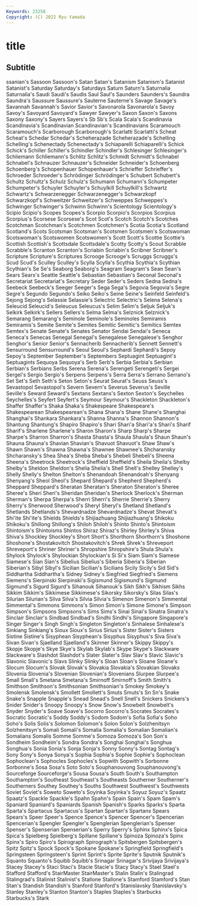 ```yaml
---
Keywords: 23258
Copyright: (C) 2022 Ryu Yamada
---
```



# title

## Subtitle
ssanian's Sassoon Sassoon's Satan Satan's Satanism Satanism's
Satanist Satanist's Saturday Saturday's Saturdays Saturn Saturn's Saturnalia Saturnalia's Saudi
Saudi's Saudis Saul Saul's Saunders Saunders's Saundra Saundra's Saussure Saussure's
Sauterne Sauterne's Savage Savage's Savannah Savannah's Savior Savior's Savonarola Savonarola's
Savoy Savoy's Savoyard Savoyard's Sawyer Sawyer's Saxon Saxon's Saxons Saxony
Saxony's Sayers Sayers's Sb Sb's Scala Scala's Scandinavia Scandinavia's Scandinavian
Scandinavian's Scandinavians Scaramouch Scaramouch's Scarborough Scarborough's Scarlatti Scarlatti's Scheat Scheat's
Schedar Schedar's Scheherazade Scheherazade's Schelling Schelling's Schenectady Schenectady's Schiaparelli Schiaparelli's
Schick Schick's Schiller Schiller's Schindler Schindler's Schlesinger Schlesinger's Schliemann Schliemann's
Schlitz Schlitz's Schmidt Schmidt's Schnabel Schnabel's Schnauzer Schnauzer's Schneider Schneider's
Schoenberg Schoenberg's Schopenhauer Schopenhauer's Schrieffer Schrieffer's Schroeder Schroeder's Schrödinger Schrödinger's
Schubert Schubert's Schultz Schultz's Schulz Schulz's Schumann Schumann's Schumpeter Schumpeter's
Schuyler Schuyler's Schuylkill Schuylkill's Schwartz Schwartz's Schwarzenegger Schwarzenegger's Schwarzkopf Schwarzkopf's
Schweitzer Schweitzer's Schweppes Schweppes's Schwinger Schwinger's Schwinn Schwinn's Scientology Scientology's
Scipio Scipio's Scopes Scopes's Scorpio Scorpio's Scorpios Scorpius Scorpius's Scorsese
Scorsese's Scot Scot's Scotch Scotch's Scotches Scotchman Scotchman's Scotchmen Scotchmen's
Scotia Scotia's Scotland Scotland's Scots Scotsman Scotsman's Scotsmen Scotsmen's Scotswoman
Scotswoman's Scotswomen Scotswomen's Scott Scott's Scottie Scottie's Scottish Scottish's Scottsdale
Scottsdale's Scotty Scotty's Scout Scrabble Scrabble's Scranton Scranton's Scriabin Scriabin's
Scribner Scribner's Scripture Scripture's Scriptures Scrooge Scrooge's Scruggs Scruggs's Scud
Scud's Sculley Sculley's Scylla Scylla's Scythia Scythia's Scythian Scythian's Se
Se's Seaborg Seaborg's Seagram Seagram's Sean Sean's Sears Sears's Seattle
Seattle's Sebastian Sebastian's Seconal Seconal's Secretariat Secretariat's Secretary Seder Seder's
Seders Sedna Sedna's Seebeck Seebeck's Seeger Seeger's Sega Sega's Segovia
Segovia's Segre Segre's Segundo Segundo's Seiko Seiko's Seine Seine's Seinfeld
Seinfeld's Sejong Sejong's Selassie Selassie's Selectric Selectric's Selena Selena's Seleucid
Seleucid's Seleucus Seleucus's Selim Selim's Seljuk Seljuk's Selkirk Selkirk's Sellers
Sellers's Selma Selma's Selznick Selznick's Semarang Semarang's Seminole Seminole's Seminoles
Semiramis Semiramis's Semite Semite's Semites Semitic Semitic's Semitics Semtex Semtex's
Senate Senate's Senates Senator Sendai Sendai's Seneca Seneca's Senecas Senegal
Senegal's Senegalese Senegalese's Senghor Senghor's Senior Senior's Sennacherib Sennacherib's Sennett
Sennett's Sensurround Sensurround's Seoul Seoul's Sephardi Sephardi's Sepoy Sepoy's September
September's Septembers Septuagint Septuagint's Septuagints Sequoya Sequoya's Serb Serb's Serbia
Serbia's Serbian Serbian's Serbians Serbs Serena Serena's Serengeti Serengeti's Sergei
Sergei's Sergio Sergio's Serpens Serpens's Serra Serra's Serrano Serrano's Set
Set's Seth Seth's Seton Seton's Seurat Seurat's Seuss Seuss's Sevastopol
Sevastopol's Severn Severn's Severus Severus's Seville Seville's Seward Seward's Sextans
Sextans's Sexton Sexton's Seychelles Seychelles's Seyfert Seyfert's Seymour Seymour's Shackleton
Shackleton's Shaffer Shaffer's Shaka Shaka's Shakespeare Shakespeare's Shakespearean Shakespearean's Shana
Shana's Shane Shane's Shanghai Shanghai's Shankara Shankara's Shanna Shanna's Shannon
Shannon's Shantung Shantung's Shapiro Shapiro's Shari Shari'a Shari'a's Shari's Sharif
Sharif's Sharlene Sharlene's Sharon Sharon's Sharp Sharp's Sharpe Sharpe's Sharron
Sharron's Shasta Shasta's Shaula Shaula's Shaun Shaun's Shauna Shauna's Shavian
Shavian's Shavuot Shavuot's Shaw Shaw's Shawn Shawn's Shawna Shawna's Shawnee
Shawnee's Shcharansky Shcharansky's Shea Shea's Sheba Sheba's Shebeli Shebeli's Sheena
Sheena's Sheetrock Sheetrock's Sheffield Sheffield's Sheila Sheila's Shelby Shelby's Sheldon
Sheldon's Shelia Shelia's Shell Shell's Shelley Shelley's Shelly Shelly's Shelton
Shelton's Shenandoah Shenandoah's Shenyang Shenyang's Sheol Sheol's Shepard Shepard's Shepherd
Shepherd's Sheppard Sheppard's Sheratan Sheratan's Sheraton Sheraton's Sheree Sheree's Sheri
Sheri's Sheridan Sheridan's Sherlock Sherlock's Sherman Sherman's Sherpa Sherpa's Sherri
Sherri's Sherrie Sherrie's Sherry Sherry's Sherwood Sherwood's Sheryl Sheryl's Shetland
Shetland's Shetlands Shetlands's Shevardnadze Shevardnadze's Shevat Shevat's Shi'ite Shi'ite's Shields
Shields's Shijiazhuang Shijiazhuang's Shikoku Shikoku's Shillong Shillong's Shiloh Shiloh's Shinto
Shinto's Shintoism Shintoism's Shintoisms Shintos Shiraz Shiraz's Shirley Shirley's Shiva
Shiva's Shockley Shockley's Short Short's Shorthorn Shorthorn's Shoshone Shoshone's Shostakovitch
Shostakovitch's Shrek Shrek's Shreveport Shreveport's Shriner Shriner's Shropshire Shropshire's Shula
Shula's Shylock Shylock's Shylockian Shylockian's Si Si's Siam Siam's Siamese
Siamese's Sian Sian's Sibelius Sibelius's Siberia Siberia's Siberian Siberian's Sibyl
Sibyl's Sicilian Sicilian's Sicilians Sicily Sicily's Sid Sid's Siddhartha Siddhartha's
Sidney Sidney's Siegfried Siegfried's Siemens Siemens's Sierpinski Sierpinski's Sigismund Sigismund's
Sigmund Sigmund's Sigurd Sigurd's Sihanouk Sihanouk's Sikh Sikh's Sikhism Sikhs
Sikkim Sikkim's Sikkimese Sikkimese's Sikorsky Sikorsky's Silas Silas's Silurian Silurian's
Silva Silva's Silvia Silvia's Simenon Simenon's Simmental Simmental's Simmons Simmons's
Simon Simon's Simone Simone's Simpson Simpson's Simpsons Simpsons's Sims Sims's
Sinai Sinai's Sinatra Sinatra's Sinclair Sinclair's Sindbad Sindbad's Sindhi Sindhi's
Singapore Singapore's Singer Singer's Singh Singh's Singleton Singleton's Sinhalese Sinhalese's
Sinkiang Sinkiang's Sioux Sioux's Sirius Sirius's Sister Sister's Sisters Sistine
Sistine's Sisyphean Sisyphean's Sisyphus Sisyphus's Siva Siva's Sivan Sivan's Sjaelland
Sjaelland's Skinner Skinner's Skippy Skippy's Skopje Skopje's Skye Skye's Skylab
Skylab's Skype Skype's Slackware Slackware's Slashdot Slashdot's Slater Slater's Slav
Slav's Slavic Slavic's Slavonic Slavonic's Slavs Slinky Slinky's Sloan Sloan's
Sloane Sloane's Slocum Slocum's Slovak Slovak's Slovakia Slovakia's Slovakian Slovaks
Slovenia Slovenia's Slovenian Slovenian's Slovenians Slurpee Slurpee's Small Small's Smetana
Smetana's Smirnoff Smirnoff's Smith Smith's Smithson Smithson's Smithsonian Smithsonian's Smokey
Smokey's Smolensk Smolensk's Smollett Smollett's Smuts Smuts's Sn Sn's Snake
Snake's Snapple Snapple's Snead Snead's Snell Snell's Snickers Snickers's Snider
Snider's Snoopy Snoopy's Snow Snow's Snowbelt Snowbelt's Snyder Snyder's Soave
Soave's Socorro Socorro's Socrates Socrates's Socratic Socratic's Soddy Soddy's Sodom
Sodom's Sofia Sofia's Soho Soho's Solis Solis's Solomon Solomon's Solon
Solon's Solzhenitsyn Solzhenitsyn's Somali Somali's Somalia Somalia's Somalian Somalian's Somalians
Somalis Somme Somme's Somoza Somoza's Son Son's Sondheim Sondheim's Sondra
Sondra's Songhai Songhai's Songhua Songhua's Sonia Sonia's Sonja Sonja's Sonny
Sonny's Sontag Sontag's Sony Sony's Sonya Sonya's Sophia Sophia's Sophie
Sophie's Sophoclean Sophoclean's Sophocles Sophocles's Sopwith Sopwith's Sorbonne Sorbonne's Sosa
Sosa's Soto Soto's Souphanouvong Souphanouvong's Sourceforge Sourceforge's Sousa Sousa's South
South's Southampton Southampton's Southeast Southeast's Southeasts Southerner Southerner's Southerners Southey
Southey's Souths Southwest Southwest's Southwests Soviet Soviet's Soweto Soweto's Soyinka
Soyinka's Soyuz Soyuz's Spaatz Spaatz's Spackle Spackle's Spahn Spahn's Spain
Spain's Spam Spam's Spaniard Spaniard's Spaniards Spanish Spanish's Sparks Sparks's
Sparta Sparta's Spartacus Spartacus's Spartan Spartan's Spartans Spears Spears's Speer
Speer's Spence Spence's Spencer Spencer's Spencerian Spencerian's Spengler Spengler's Spenglerian
Spenglerian's Spenser Spenser's Spenserian Spenserian's Sperry Sperry's Sphinx Sphinx's Spica
Spica's Spielberg Spielberg's Spillane Spillane's Spinoza Spinoza's Spinx Spinx's Spiro
Spiro's Spirograph Spirograph's Spitsbergen Spitsbergen's Spitz Spitz's Spock Spock's Spokane
Spokane's Springfield Springfield's Springsteen Springsteen's Sprint Sprint's Sprite Sprite's Sputnik
Sputnik's Squanto Squanto's Squibb Squibb's Srinagar Srinagar's Srivijaya Srivijaya's Stacey
Stacey's Staci Staci's Stacie Stacie's Stacy Stacy's Stael Stael's Stafford
Stafford's StairMaster StairMaster's Stalin Stalin's Stalingrad Stalingrad's Stalinist Stalinist's Stallone
Stallone's Stamford Stamford's Stan Stan's Standish Standish's Stanford Stanford's Stanislavsky
Stanislavsky's Stanley Stanley's Stanton Stanton's Staples Staples's Starbucks Starbucks's Stark
